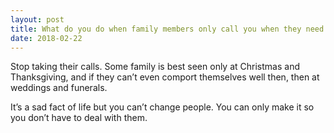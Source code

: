 ```yaml
---
layout: post
title: What do you do when family members only call you when they need something? Other times they ignore you? What do you do when you feel taken advantage and used by your own relatives?
date: 2018-02-22
---
```


<p>Stop taking their calls. Some family is best seen only at Christmas and Thanksgiving, and if they can’t even comport themselves well then, then at weddings and funerals.</p><p>It’s a sad fact of life but you can’t change people. You can only make it so you don’t have to deal with them.</p>
